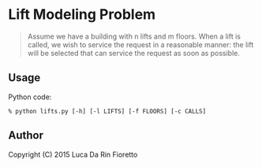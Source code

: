 Lift Modeling Problem
=====================

> Assume we have a building with n lifts and m floors. When a lift is called, we
> wish to service the request in a reasonable manner: the lift will be selected
> that can service the request as soon as possible.

Usage
-----
Python code:

    % python lifts.py [-h] [-l LIFTS] [-f FLOORS] [-c CALLS]


Author
------
Copyright (C) 2015 Luca Da Rin Fioretto

